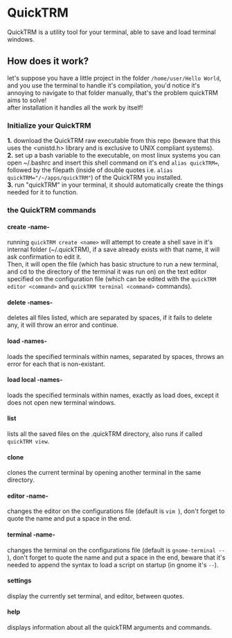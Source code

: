 # QuickTRM
QuickTRM is a utility tool for your terminal, able to save and load terminal windows.

## How does it work?
let's suppose you have a little project in the folder ```/home/user/Hello World```, and you use the terminal to handle it's compilation, you'd notice it's annoying to navigate to that folder manually, that's the problem quickTRM aims to solve!\
after installation it handles all the work by itself!

###  Initialize your QuickTRM
**1.** download the QuickTRM raw executable from this repo (beware that this uses the <unistd.h> library and is exclusive to UNIX compliant systems).\
**2.** set up a bash variable to the executable, on most linux systems you can open ~/.bashrc and insert this shell command on it's end ```alias quickTRM=```, followed by the filepath (inside of double quotes i.e. ```alias quickTRM="/~/apps/quickTRM"```) of the QuickTRM you installed.\
**3.** run "quickTRM" in your terminal, it should automatically create the things needed for it to function.

### the QuickTRM commands

#### create -name-
running ```quickTRM create <name>``` will attempt to create a shell save in it's internal folder (~/.quickTRM), if a save already exists with that name, it will ask confirmation to edit it.\
Then, it will open the file (which has basic structure to run a new terminal, and cd to the directory of the terminal it was run on) on the text editor specified on the configuration file (which can be edited with the ```quickTRM editor <command>``` and ```quickTRM terminal <command>``` commands).

#### delete -names-
deletes all files listed, which are separated by spaces, if it fails to delete any, it will throw an error and continue.

#### load -names-
loads the specified terminals within names, separated by spaces, throws an error for each that is non-existant.

#### load local -names-
loads the specified terminals within names, exactly as load does, except it does not open new terminal windows.
#### list
lists all the saved files on the .quickTRM directory, also runs if called ```quickTRM view```.

#### clone 
clones the current terminal by opening another terminal in the same directory.

#### editor -name-
changes the editor on the configurations file (default is ```vim ```), don't forget to quote the name and put a space in the end.

#### terminal -name-
changes the terminal on the configurations file (default is ```gnome-terminal -- ```), don't forget to quote the name and put a space in the end, beware that it's needed to append the syntax to load a script on startup (in gnome it's ``` -- ```).

#### settings
display the currently set terminal, and editor, between quotes.
#### help
displays information about all the quickTRM arguments and commands.
